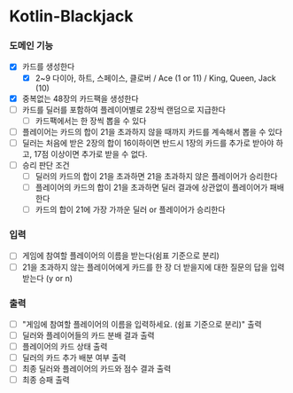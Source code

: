 # Kotlin-Blackjack
### 도메인 기능
- [x] 카드를 생성한다
  - [x] 2~9 다이아, 하트, 스페이스, 클로버 / Ace (1 or 11) / King, Queen, Jack (10)
- [x] 중복없는 48장의 카드팩을 생성한다
- [ ] 카드를 딜러를 포함하여 플레이어별로 2장씩 랜덤으로 지급한다
  - [ ] 카드팩에서는 한 장씩 뽑을 수 있다
- [ ] 플레이어는 카드의 합이 21을 초과하지 않을 때까지 카드를 계속해서 뽑을 수 있다
- [ ] 딜러는 처음에 받은 2장의 합이 16이하이면 반드시 1장의 카드를 추가로 받아야 하고, 17점 이상이면 추가로 받을 수 없다.
- [ ] 승리 판단 조건
  - [ ] 딜러의 카드의 합이 21을 초과하면 21을 초과하지 않은 플레이어가 승리한다
  - [ ] 플레이어의 카드의 합이 21을 초과하면 딜러 결과에 상관없이 플레이어가 패배한다
  - [ ] 카드의 합이 21에 가장 가까운 딜러 or 플레이어가 승리한다

### 입력
- [ ] 게임에 참여할 플레이어의 이름을 받는다(쉼표 기준으로 분리)
- [ ] 21을 초과하지 않는 플레이어에게 카드를 한 장 더 받을지에 대한 질문의 답을 입력받는다 (y or n)

### 출력
- [ ] "게임에 참여할 플레이어의 이름을 입력하세요. (쉼표 기준으로 분리)" 출력
- [ ] 딜러와 플레이어들의 카드 분배 결과 출력
- [ ] 플레이어의 카드 상태 출력
- [ ] 딜러의 카드 추가 배분 여부 출력
- [ ] 최종 딜러와 플레이어의 카드와 점수 결과 출력
- [ ] 최종 승패 출력
